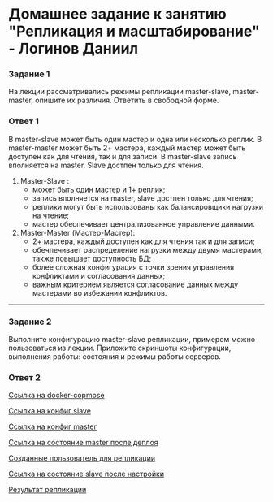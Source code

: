 # Домашнее задание к занятию "Репликация и масштабирование" - Логинов Даниил

### Задание 1

На лекции рассматривались режимы репликации master-slave, master-master, опишите их различия.
Ответить в свободной форме.

### Ответ 1 

В master-slave может быть один мастер и одна или несколько реплик. В master-master может быть 2+ мастера, каждый мастер может быть доступен как для чтения, так и для записи.
В master-slave запись вполняется на master. Slave достпен только для чтения.
1. Master-Slave :
    * может быть один мастер и 1+ реплик;
    * запись вполняется на master, slave достпен только для чтения;
    * реплики могут быть использованы как балансировщики нагрузки на чтение;
    * мастер обеспечивает централизованное управление данными.
2. Master-Master (Мастер-Мастер):
    * 2+ мастера, каждый доступен как для чтения так и для записи;
    * обечпечивает распределение нагрузки между двумя мастерами, также повышает доступность БД;
    * более сложная конфигурация с точки зрения управления конфликтами и согласования данных;
    * важным критерием является согласование данных между мастерами во избежании конфликтов.
 
 ----

### Задание 2

Выполните конфигурацию master-slave репликации, примером можно пользоваться из лекции.
Приложите скриншоты конфигурации, выполнения работы: состояния и режимы работы серверов.

### Ответ 2

[Ссылка на docker-copmose](https://github.com/Loginochka/sdb-hw/blob/main/Replication_%26_scale/mysql-master.yml)

[Ссылка на конфиг slave](https://github.com/Loginochka/sdb-hw/blob/main/Replication_%26_scale/slave/my.cnf)

[Ссылка на конфиг master](https://github.com/Loginochka/sdb-hw/blob/main/Replication_%26_scale/master/my.cnf)

[Ссылка на состояние master после деплоя](https://github.com/Loginochka/sdb-hw/blob/main/Replication_%26_scale/media/master_status_after_deploy.png)

[Созданные пользователь для репликации](https://github.com/Loginochka/sdb-hw/blob/main/Replication_%26_scale/media/user_for_replication.png)

[Ссылка на состояние slave после настройки](https://github.com/Loginochka/sdb-hw/blob/main/Replication_%26_scale/media/slave_status.png)

[Результат репликации](https://github.com/Loginochka/sdb-hw/blob/main/Replication_%26_scale/media/peplication_example.png)
